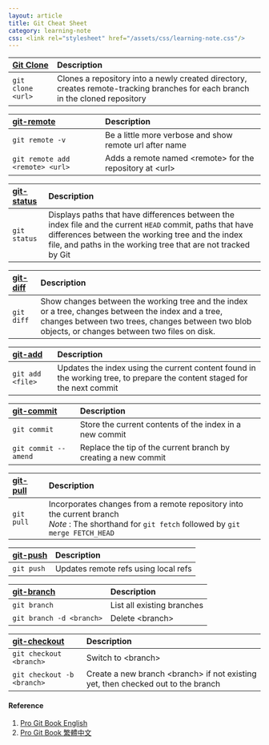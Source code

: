 ```yaml
---
layout: article
title: Git Cheat Sheet
category: learning-note
css: <link rel="stylesheet" href="/assets/css/learning-note.css"/>
---
```


| [Git Clone](https://git-scm.com/docs/git-clone) | Description |
|:------------------------------------------------|:------------|
| `git clone <url>` | Clones a repository into a newly created directory, creates remote-tracking branches for each branch in the cloned repository |

| [git-remote](https://git-scm.com/docs/git-remote) | Description |
|:--------------------------------------------------|:------------|
| `git remote -v` | Be a little more verbose and show remote url after name |
| `git remote add <remote> <url>` | Adds a remote named \<remote\> for the repository at \<url\> |

| [git-status](https://git-scm.com/docs/git-status) | Description |
|:--------------------------------------------------|:------------|
| `git status` | Displays paths that have differences between the index file and the current `HEAD` commit, paths that have differences between the working tree and the index file, and paths in the working tree that are not tracked by Git |

| [git-diff](https://git-scm.com/docs/git-diff) | Description |
|:----------------------------------------------|:------------|
| `git diff` | Show changes between the working tree and the index or a tree, changes between the index and a tree, changes between two trees, changes between two blob objects, or changes between two files on disk. |

| [git-add](https://git-scm.com/docs/git-add) | Description |
|:--------------------------------------------|:------------|
| `git add <file>` | Updates the index using the current content found in the working tree, to prepare the content staged for the next commit |

| [git-commit](https://git-scm.com/docs/git-commit) | Description |
|:--------------------------------------------------|:------------|
| `git commit` | Store the current contents of the index in a new commit |
| `git commit --amend` | Replace the tip of the current branch by creating a new commit |

| [git-pull](https://git-scm.com/docs/git-pull) | Description |
|:----------------------------------------------|:------------|
| `git pull` | Incorporates changes from a remote repository into the current branch <br/> *Note* : The shorthand for `git fetch` followed by `git merge FETCH_HEAD` |

| [git-push](https://git-scm.com/docs/git-push) | Description |
|:----------------------------------------------|:------------|
| `git push` | Updates remote refs using local refs |

| [git-branch](https://git-scm.com/docs/git-branch) | Description |
|:--------------------------------------------------|:------------|
| `git branch` | List all existing branches |
| `git branch -d <branch>` | Delete \<branch\> |

| [git-checkout](https://git-scm.com/docs/git-checkout) | Description |
|:------------------------------------------------------|:------------|
| `git checkout <branch>` | Switch to \<branch\> |
| `git checkout -b <branch>` | Create a new branch \<branch\> if not existing yet, then checked out to the branch |

#### Reference

1. [Pro Git Book English](https://git-scm.com/book/en/v2)
2. [Pro Git Book 繁體中文](https://git-scm.com/book/zh-tw/v1)